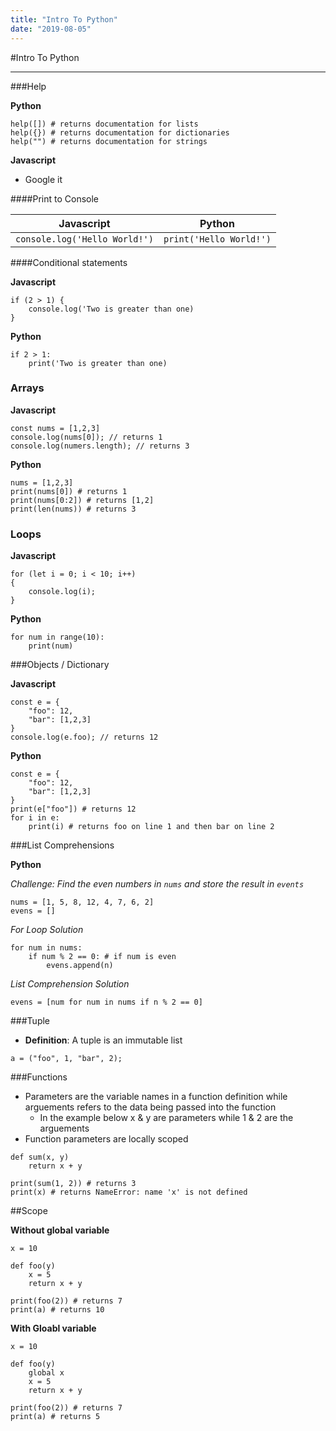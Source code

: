 ```yaml
---
title: "Intro To Python"
date: "2019-08-05"
---
```


#Intro To Python

---

###Help

**Python**

```
help([]) # returns documentation for lists
help({}) # returns documentation for dictionaries
help("") # returns documentation for strings
```

**Javascript**

- Google it

####Print to Console

| Javascript                    | Python                  |
| ----------------------------- | ----------------------- |
| `console.log('Hello World!')` | `print('Hello World!')` |

####Conditional statements

**Javascript**

```
if (2 > 1) {
    console.log('Two is greater than one)
}
```

**Python**

```
if 2 > 1:
    print('Two is greater than one)
```

### Arrays

**Javascript**

```
const nums = [1,2,3]
console.log(nums[0]); // returns 1
console.log(numers.length); // returns 3
```

**Python**

```
nums = [1,2,3]
print(nums[0]) # returns 1
print(nums[0:2]) # returns [1,2]
print(len(nums)) # returns 3
```

### Loops

**Javascript**

```
for (let i = 0; i < 10; i++)
{
    console.log(i);
}
```

**Python**

```
for num in range(10):
    print(num)
```

###Objects / Dictionary

**Javascript**

```
const e = {
    "foo": 12,
    "bar": [1,2,3]
}
console.log(e.foo); // returns 12
```

**Python**

```
const e = {
    "foo": 12,
    "bar": [1,2,3]
}
print(e["foo"]) # returns 12
for i in e:
    print(i) # returns foo on line 1 and then bar on line 2
```

###List Comprehensions

**Python**

_Challenge: Find the even numbers in `nums` and store the result in `events`_

```
nums = [1, 5, 8, 12, 4, 7, 6, 2]
evens = []
```

_For Loop Solution_

```
for num in nums:
    if num % 2 == 0: # if num is even
        evens.append(n)
```

_List Comprehension Solution_

```
evens = [num for num in nums if n % 2 == 0]
```

###Tuple

- **Definition**: A tuple is an immutable list

```
a = ("foo", 1, "bar", 2);

```

###Functions

- Parameters are the variable names in a function definition while arguements refers to the data being passed into the function
  - In the example below x & y are parameters while 1 & 2 are the arguements
- Function parameters are locally scoped

```
def sum(x, y)
    return x + y

print(sum(1, 2)) # returns 3
print(x) # returns NameError: name 'x' is not defined
```

##Scope

**Without global variable**

```
x = 10

def foo(y)
    x = 5
    return x + y

print(foo(2)) # returns 7
print(a) # returns 10

```

**With Gloabl variable**

```
x = 10

def foo(y)
    global x
    x = 5
    return x + y

print(foo(2)) # returns 7
print(a) # returns 5

```

